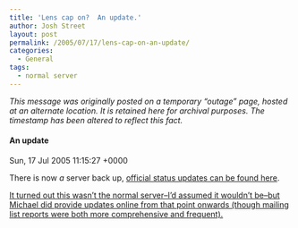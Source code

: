 ```yaml
---
title: 'Lens cap on?  An update.'
author: Josh Street
layout: post
permalink: /2005/07/17/lens-cap-on-an-update/
categories:
  - General
tags:
  - normal server
---
```

*This message was originally posted on a temporary &#8220;outage&#8221; page, hosted at an alternate location. It is retained here for archival purposes. The timestamp has been altered to reflect this fact.*

#### An update

Sun, 17 Jul 2005 11:15:27 +0000

There is now *a* server back up, [official status updates can be found here][1].

<ins>It turned out this wasn&#8217;t the normal server&#8211;I&#8217;d assumed it wouldn&#8217;t be&#8211;but Michael did provide updates online from that point onwards (though mailing list reports were both more comprehensive and frequent).</ins>

 [1]: http://www.dalegroup.net/server-failure/